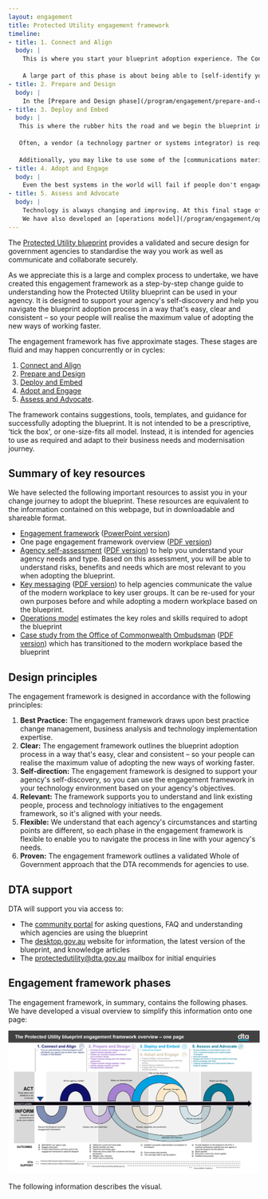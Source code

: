 ```yaml
---
layout: engagement
title: Protected Utility engagement framework
timeline:
- title: 1. Connect and Align
  body: | 
    This is where you start your blueprint adoption experience. The Connect and Align phase is about setting you up with a clear understanding of the path ahead; for how to use [the blueprint](/blueprint/index.html) and how to align it to your business needs.
    
    A large part of this phase is about being able to [self-identify your agency type](/program/engagement/agency-type.html). We can also put you in touch with other agencies who have implemented technology based on the blueprint, which you can read about in our [case studies](/program/engagement/case-studies.html). You may also register an account on the Community Portal to share ideas and ask questions. 
- title: 2. Prepare and Design
  body: | 
    In the [Prepare and Design phase](/program/engagement/prepare-and-design.html), it's time to start planning your transition to the blueprint. To arm yourself with the right information to develop an effective plan, this phase will take you through the relevant assessments you'll need to carry out to understand your starting point in terms of your business (systems and processes); your people (who will be impacted and how); and your technology. For example, you may like to assess your [technology maturity](/assets/files/pdf/dta-pub-technology-maturity-assessment-toolkit.pdf) or [business strategy]().
- title: 3. Deploy and Embed
  body: | 
   This is where the rubber hits the road and we begin the blueprint implementation. The [Deploy and Embed](/program/engagement/deploy-and-embed.html) phase is designed to support you to adopt a Modern Workplace on the blueprint design, which is available to use in your agency's ICT environment and plan for business change
   
   Often, a vendor (a technology partner or systems integrator) is required to assist the customer through the technology aspects of this process, while an organisational change management partner could assist you roll out and plan the change. 
   
   Additionally, you may like to use some of the [communications material]() we have provided to develop messaging to sell the implementation to your various stakeholder groups.  
- title: 4. Adopt and Engage
  body: | 
    Even the best systems in the world will fail if people don't engage with them. That's why intentional steps are recommended to engage, upskill and motivate your teams as they transition to new ways of working. The Adopt and Engage phase is designed to empower leaders with a clear vision for business change as your agency moves to a Modern Workplace. Before you do this however, you may like to assess your [business readiness](/assets/files/pdf/dta-pub-business-readiness-assessment-toolkit.pdf) to adopt the change. 
- title: 5. Assess and Advocate
  body: | 
    Technology is always changing and improving. At this final stage of the engagement, we would appreciate your participation in helping us continually improve the blueprint adoption experience. By actively engaging with the Whole of Government community, sharing your learnings on the [Community Portal](https://community.desktop.gov.au/), and participating in evaluation of the blueprint, you will make the experience better for future adaptations and new agency adopters. 
    We have also developed an [operations model](/program/engagement/operations-model.html) which outlines and cost estimates the key roles and skills required to adopt the blueprint in agencies. 
---
```


The [Protected Utility blueprint](/blueprint/index.html) provides a validated and secure design for government agencies to standardise the way you work as well as communicate and collaborate securely. 

As we appreciate this is a large and complex process to undertake, we have created this engagement framework as a step-by-step change guide to understanding how the Protected Utility blueprint can be used in your agency. It is designed to support your agency's self-discovery and help you navigate the blueprint adoption process in a way that's easy, clear and consistent – so your people will realise the maximum value of adopting the new ways of working faster. 

The engagement framework has five approximate stages. These stages are fluid and may happen concurrently or in cycles:

1. [Connect and Align](/program/engagement/connect-and-align.html) 
2. [Prepare and Design](/program/engagement/prepare-and-design.html)
3. [Deploy and Embed](/program/engagement/deploy-and-embed.html)
4. [Adopt and Engage](/program/engagement/adopt-and-engage.html)
5. [Assess and Advocate](/program/engagement/assess-and-advocate.html).

The framework contains suggestions, tools, templates, and guidance for successfully adopting the blueprint. It is not intended to be a prescriptive, ‘tick the box', or one-size-fits all model. Instead, it is intended for agencies to use as required and adapt to their business needs and modernisation journey.

## Summary of key resources

We have selected the following important resources to assist you in your change journey to adopt the blueprint. These resources are equivalent to the information contained on this webpage, but in downloadable and shareable format.

* [Engagement framework](/program/engagement-framework.html) ([PowerPoint version](/assets/files/ppt/dta-pub-engagement-framework.pptx)) 
* One page engagement framework overview ([PDF version](/assets/files/pdf/dta-pub-engagement-framework.pdf))
* [Agency self-assessment](/program/engagement/agency-type.html) ([PDF version](/assets/files/pdf/dta-pub-technology-maturity-assessment-toolkit.pdf)) to help you understand your agency needs and type. Based on this assessment, you will be able to understand risks, benefits and needs which are most relevant to you when adopting the blueprint.
* [Key messaging](/program/engagement/key-messaging.html) ([PDF version](/assets/files/pdf/dta-pub-key-messaging.pdf)) to help agencies communicate the value of the modern workplace to key user groups. It can be re-used for your own purposes before and while adopting a modern workplace based on the blueprint.
* [Operations model](/program/engagement/operations-model.html) estimates the key roles and skills required to adopt the blueprint
* [Case study from the Office of Commonwealth Ombudsman](/program/engagement/case-studies.html) ([PDF version](/assets/files/pdf/dta-pub-oco-case-study.pdf)) which has transitioned to the modern workplace based the blueprint

## Design principles

The engagement framework is designed in accordance with the following principles:

1. **Best Practice:** The engagement framework draws upon best practice change management, business analysis and technology implementation expertise.
2. **Clear:** The engagement framework outlines the blueprint adoption process in a way that's easy, clear and consistent – so your people can realise the maximum value of adopting the new ways of working faster.
3. **Self-direction:** The engagement framework is designed to support your agency's self-discovery, so you can use the engagement framework in your technology environment based on your agency's objectives.  
4. **Relevant:** The framework supports you to understand and link existing people, process and technology initiatives to the engagement framework, so it's aligned with your needs. 
5. **Flexible:** We understand that each agency's circumstances and starting points are different, so each phase in the engagement framework is flexible to enable you to navigate the process in line with your agency's needs. 
6. **Proven:** The engagement framework outlines a validated Whole of Government approach that the DTA recommends for agencies to use.

## DTA support 

DTA will support you via access to:

* The [community portal](https://community.desktop.gov.au/) for asking questions, FAQ and understanding which agencies are using the blueprint
* The [desktop.gov.au](https://desktop.gov.au/) website for information, the latest version of the blueprint, and knowledge articles
* The [protectedutility@dta.gov.au](mailto:protectedutility@dta.gov.au) mailbox for initial enquiries

## Engagement framework phases

The engagement framework, in summary, contains the following phases. We have developed a visual overview to simplify this information onto one page:

[![Engagement model](/assets/images/engagement-framework-overview.png "Engagement model")](/images/engagement-framework-overview.png)

The following information describes the visual.

